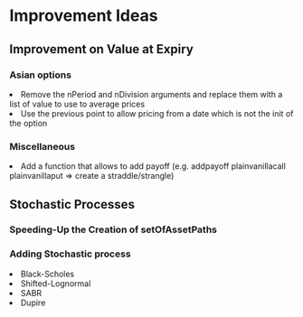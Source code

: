 # Improvement Ideas

## Improvement on Value at Expiry

### Asian options

<li> Remove the nPeriod and nDivision arguments and replace them with a list<int> of value to use to average prices
<li> Use the previous point to allow pricing from a date which is not the init of the option

### Miscellaneous
<li> Add a function that allows to add payoff (e.g. addpayoff plainvanillacall plainvanillaput => create a straddle/strangle)

## Stochastic Processes

### Speeding-Up the Creation of setOfAssetPaths


### Adding Stochastic process

<li> Black-Scholes
<li> Shifted-Lognormal
<li> SABR
<li> Dupire
